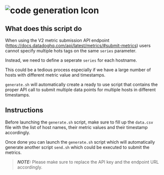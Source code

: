 # <img src="https://cdn.pixabay.com/photo/2016/10/15/15/17/digital-1742679_1280.jpg" alt="code generation Icon" width="" height="">

## What does this script do

When using the V2 metric submission API endpoint (https://docs.datadoghq.com/api/latest/metrics/#submit-metrics) users cannot specify multiple hots tags on the same `series` parameter.

Instead, we need to define a seperate `series` for each hostname.

This could be a tedious process especially if we have a large number of hosts with different metric value and timestamps.

`generate.sh` will automatically create a ready to use script that contains the proper API call to submit multiple data points for multiple hosts in different timestamps. 

## Instructions

Before launching the `generate.sh` script, make sure to fill up the `data.csv` file with the list of host names, their metric values and their timestamp accordingly.

Once done you can launch the `generate.sh` script which will automatically generate another script `send.sh` which could be executed to submit the metrics. 

> **_NOTE:_** Please make sure to replace the API key and the endpoint URL accordingly.

